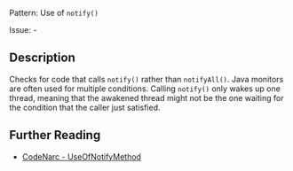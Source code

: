 Pattern: Use of `notify()`

Issue: -

## Description

Checks for code that calls `notify()` rather than `notifyAll()`. Java monitors are often used for multiple conditions. Calling `notify()` only wakes up one thread, meaning that the awakened thread might not be the one waiting for the condition that the caller just satisfied.

## Further Reading

* [CodeNarc - UseOfNotifyMethod](http://codenarc.sourceforge.net/codenarc-rules-concurrency.html#UseOfNotifyMethod)